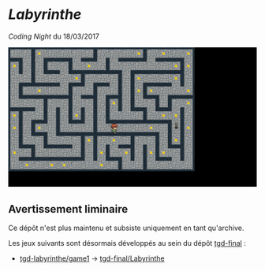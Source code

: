 # *Labyrinthe*

*Coding Night* du 18/03/2017

![](screenshot.png)

## Avertissement liminaire

Ce dépôt n'est plus maintenu et subsiste uniquement en tant qu'archive.

Les jeux suivants sont désormais développés au sein du dépôt [tgd-final](https://github.com/TeleGD/tgd-final) :

* [tgd-labyrinthe/game1](https://github.com/TeleGD/tgd-labyrinthe/tree/master/src/game1) -> [tgd-final/Labyrinthe](https://github.com/TeleGD/tgd-final/tree/master/src/games/Labyrinthe)
